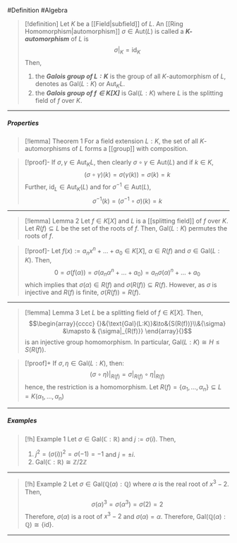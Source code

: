 #Definition #Algebra 
> [!definition]
> Let $K$ be a [[Field|subfield]] of $L$. An [[Ring Homomorphism|automorphism]] $\sigma\in \text{Aut}(L)$ is called a ***$K$-automorphism*** of $L$ is $$\sigma|_{K}=\text{id}_{K}$$Then, 
> 1. the ***Galois group  of $L:K$*** is the group of all $K$-automorphism of $L$, denotes as $\text{Gal}(L : K)$ or $\text{Aut}_{K}L$.
> 2. the ***Galois group of $f\in K[X]$*** is $\text{Gal}(L : K)$ where $L$ is the splitting field of $f$ over $K$.
---
##### Properties
> [!lemma] Theorem 1
> For a field extension $L:K$, the set of all $K$-automorphisms of $L$ forms a [[group]] with composition.

> [!proof]-
> If $\sigma,\gamma \in \text{Aut}_{K}L$, then clearly $\sigma \circ\gamma\in \text{Aut}(L)$ and if $k\in K$, $$(\sigma \circ \gamma)(k)=\sigma(\gamma(k))=\sigma(k)=k$$Further, $\text{id}_{L}\in \text{Aut}_{K}(L)$ and for $\sigma ^{-1}\in \text{Aut}(L)$, $$\sigma ^{-1}(k)=(\sigma ^{-1}\circ \sigma)(k)=k$$
---
> [!lemma] Lemma 2
> Let $f\in K[X]$ and $L$ is a [[splitting field]] of $f$ over $K$. Let $R(f)\subseteq L$ be the set of the roots of $f$. Then, $\text{Gal}(L:K)$ permutes the roots of $f$.

> [!proof]-
> Let $f(x):=a_{n}x^n+\dots +a_{0}\in K[X]$, $\alpha\in R(f)$ and $\sigma\in \text{Gal}(L:K)$. Then, $$0=\sigma(f(\alpha))=\sigma(a_{n}\alpha^n+\dots+a_{0})=a_{n}\sigma(\alpha)^n+\dots+a_{0}$$which implies that $\sigma(\alpha)\in R(f)$ and $\sigma(R(f))\subseteq R(f)$. However, as $\sigma$ is injective and $R(f)$ is finite, $\sigma(R(f))=R(f)$.
---
> [!lemma] Lemma 3
> Let $L$ be a splitting field of $f\in K[X]$. Then, $$\begin{array}{cccc} {}&{\text{Gal}(L:K)}&\to&{S(R(f))}\\&{\sigma} &\mapsto & {\sigma|_{R(f)}} \end{array}{}$$is an injective group homomorphism. In particular, $\text{Gal}(L:K)\cong H\leq S(R(f))$.

> [!proof]+
> If $\sigma,\eta\in \text{Gal}(L:K)$, then: $$(\sigma \circ \eta)|_{R(f)}=\sigma|_{R(f)}\circ \eta|_{R(f)}$$hence, the restriction is a homomorphism.
> Let $R(f)=\{ \alpha_{1},\dots,\alpha_{n} \}\subseteq L=K(\alpha_{1},\dots,\alpha_{n})$
---
##### Examples
> [!h] Example 1
> Let $\sigma\in \text{Gal}(\mathbb{C} :\mathbb{R})$ and $j:=\sigma(i)$. Then, 
> 1. $j^{2}=(\sigma(i))^{2}=\sigma(-1)=-1$ and $j=\pm i$.
> 2. $\text{Gal}(\mathbb{C}:\mathbb{R})\cong \mathbb{Z} / 2\mathbb{Z}$
---
> [!h] Example 2
> Let $\sigma\in \text{Gal}(\mathbb{Q}(\alpha):\mathbb{Q})$ where $\alpha$ is the real root of $x^3-2$. Then, $$\sigma(\alpha)^3=\sigma(\alpha^{3})=\sigma(2)=2$$Therefore, $\sigma(\alpha)$ is a root of $x^3-2$ and $\sigma(\alpha)=\alpha$. Therefore, $\text{Gal}(\mathbb{Q}(\alpha):\mathbb{Q})\cong \{ \text{id} \}$.
---
